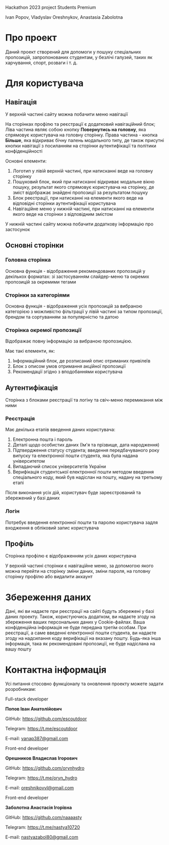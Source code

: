 Hackathon 2023 project
Students Premium

Ivan Popov, Vladyslav Oreshnykov, Anastasia Zabolotna

# Про проект 
Даний проект створений для допомоги у пошуку спеціальних пропозицій, запропонованих студентам, у безлічі галузей, таких як харчування, спорт, розваги і т. д.

# Для користувача

## Навігація
У верхній частині сайту можна побачити меню навігації

На сторінках профілю та реєстрації є додатковий навігаційний блок; Ліва частина являє собою кнопку **Повернутись на головну**, яка спрямовує користувача на головну сторінку. Права частина - кнопка **Більше**, яка відкриває бічну палень модального типу, де також присутні кнопки навігації з посиланням на сторінки аутентифікації та політики конфіденційності

Основні елементи: 
  1. Логотип у лівій верхній частині, при натисканні веде на головну сторінку
  2. Пошуковий блок, який при натисканні відкриває модальне вікно пошуку, результат якого спрямовує користувача на сторінку, де зміст відображає знайдені пропозиції за результатом пошуку
  3. Блок реєстрації, при натисканні на елементи якого веде на відповідні сторінки аутентифікації користувача
  4. Навігаційне меню у нижній частині, при натисканні на елементи якого веде на сторінки з відповідним змістом

У нижній частині сайту можна побачити додаткову інформацію про застосунок

## Основні сторінки

### Головна сторінка
Основна функція - відображення рекомендованих пропозицій у декількох форматах: зі застосуванням слайдер-меню та окремих пропозицій за окремими тегами

### Сторінки за категоріями
Основна функція - відображення усіх пропозицій за вибраною категорією з можливістю фільтрації у лівій частині за типом пропозиції, брендом та сортуванням за популярністю та датою

### Сторінка окремої пропозиції
Відображає повну інформацію за вибраною пропозицією. 

Має такі елементи, як:
  1. Інформаційний блок, де розписаний опис отриманих привілеїв
  2. Блок з описом умов отримання акційної пропозиції
  3. Рекомендації згідно з вподобаннями користувача

## Аутентифікація
Сторінка з блоками реєстрації та логіну та свіч-меню перемикання між ними

### Реєстрація
Має декілька етапів введення даних користувача:
  1. Електронна пошта і пароль
  2. Деталі щодо особистих даних (Ім'я та прізвище, дата народження)
  3. Підтвердження статусу студента; введення передбачуваного року випуску та електронної пошти студента, яка була надана університетом
  4. Випадаючий список університетів України
  5. Верифікація студентської електронної пошти методом введення спеціального коду, який був надіслан на пошту, надану на третьому етапі

Після виконання усіх дій, користувач буде зареєстрований та збережений у базі даних


### Логін
Потребує введення електронної пошти та паролю користувача задля входження в обліковий запис користувача

## Профіль
Сторінка профілю є відображенням усіх даних користувача

У верхній частині сторінки є навігаційне меню, за допомогою якого можна перейти на сторінку зміни даних, зміни пароля, на головну сторінку профілю або видалити аккаунт 

# Збереження даних

Дані, які ви надаєте при реєстрації на сайті будуть збережені у базі даних проекту. Також, користуючись додатком, ви надаєте згоду на збереження ваших персональних даних у Cookie-файлах. Ваша конфіденційна інформація не буде передана третім особам. При реєстрації, а саме введенні електронної пошти студента, ви надаєте згоду на надсилання коду верифікації на вказану пошту. Будь-яка інша інформація, така як рекомендовані пропозиції, не буде надіслана на вашу пошту

# Контактна інформація

Усі питання стосовно функціоналу та оновлення проекту можете задати розробникам:

Full-stack developer

**Попов Іван Анатолійович**

GitHub: https://github.com/escoutdoor

Telegram: https://t.me/escoutdoor

E-mail: vanap387@gmail.com

  

Front-end developer

**Орешников Владислав Ігорович**

GitHub: https://github.com/orynhydro

Telegram: https://t.me/oryn_hydro

E-mail: oreshnikovvl@gmail.com
  


Front-end developer

**Заболотна Анастасія Ігорівна**

GitHub: https://github.com/naaaasty

Telegram: https://t.me/nastya10720

E-mail: nastyazabol80@gmail.com
